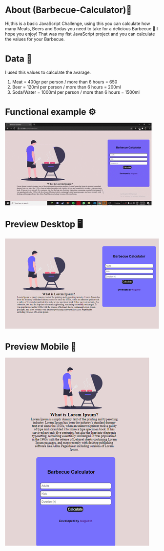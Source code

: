 # About (Barbecue-Calculator)📝
Hi,this is a basic JavaScript Challenge, using this you can calculate how many Meats, Beers and Sodas you need to take for a delicious Barbecue 🤤.I hope you enjoy!
That was my fist JavaScript project and you can calculate the values for your Barbecue.

# Data 💾

I used this values to calculate the avarage.

1. Meat = 400gr per person / more than 6 hours = 650
2. Beer = 120ml per person / more than 6 hours = 200ml
3. Soda/Water = 1000ml per person / more than 6 hours = 1500ml

# Functional example ⚙️
![](design/previa.gif)

# Preview Desktop 🖥️

![](design/desktop.png)

# Preview Mobile 📱

![](design/mobile.png)

